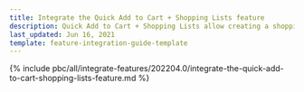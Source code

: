 ```yaml
---
title: Integrate the Quick Add to Cart + Shopping Lists feature
description: Quick Add to Cart + Shopping Lists allow creating a shopping list to buy products. This guide describes how to integrate this feature into your project.
last_updated: Jun 16, 2021
template: feature-integration-guide-template
---
```

{% include pbc/all/integrate-features/202204.0/integrate-the-quick-add-to-cart-shopping-lists-feature.md %} <!-- To edit, see /_includes/pbc/all/integrate-features/202204.0/integrate-the-quick-add-to-cart-shopping-lists-feature.md -->
